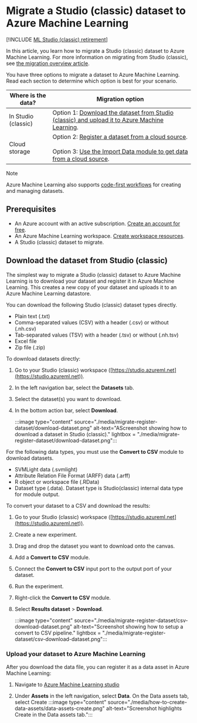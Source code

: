 
# Migrate a Studio (classic) dataset to Azure Machine Learning

[!INCLUDE [ML Studio (classic) retirement](../../includes/machine-learning-studio-classic-deprecation.md)]

In this article, you learn how to migrate a Studio (classic) dataset to Azure Machine Learning. For more information on migrating from Studio (classic), see [the migration overview article](migrate-overview.md).

You have three options to migrate a dataset to Azure Machine Learning. Read each section to determine which option is best for your scenario.


|Where is the data? | Migration option  |
|---------|---------|
|In Studio (classic)     |  Option 1: [Download the dataset from Studio (classic) and upload it to Azure Machine Learning](#download-the-dataset-from-studio-classic).      |
|Cloud storage     | Option 2: [Register a dataset from a cloud source](#import-data-from-cloud-sources). <br><br>  Option 3: [Use the Import Data module to get data from a cloud source](#import-data-from-cloud-sources).        |

> [!NOTE]
> Azure Machine Learning also supports [code-first workflows](./v1/how-to-create-register-datasets.md) for creating and managing datasets. 

## Prerequisites

- An Azure account with an active subscription. [Create an account for free](https://azure.microsoft.com/free/?WT.mc_id=A261C142F).
- An Azure Machine Learning workspace. [Create workspace resources](quickstart-create-resources.md).
- A Studio (classic) dataset to migrate.


## Download the dataset from Studio (classic)

The simplest way to migrate a  Studio (classic) dataset to Azure Machine Learning is to download your dataset and register it in Azure Machine Learning. This creates a new copy of your dataset and uploads it to an Azure Machine Learning datastore.

You can download the following Studio (classic) dataset types directly.

* Plain text (.txt)
* Comma-separated values (CSV) with a header (.csv) or without (.nh.csv)
* Tab-separated values (TSV) with a header (.tsv) or without (.nh.tsv)
* Excel file
* Zip file (.zip)

To download datasets directly:
1. Go to your Studio (classic) workspace ([https://studio.azureml.net](https://studio.azureml.net)).
1. In the left navigation bar, select the **Datasets** tab.
1. Select the dataset(s) you want to download.
1. In the bottom action bar, select **Download**.

    :::image type="content" source="./media/migrate-register-dataset/download-dataset.png" alt-text="AScreenshot showing how to download a dataset in Studio (classic)." lightbox = "./media/migrate-register-dataset/download-dataset.png":::

For the following data types, you must use the **Convert to CSV** module to download datasets.

* SVMLight data (.svmlight) 
* Attribute Relation File Format (ARFF) data (.arff) 
* R object or workspace file (.RData)
* Dataset type (.data). Dataset type is  Studio(classic) internal data type for module output.

To convert your dataset to a CSV and download the results:

1. Go to your Studio (classic) workspace ([https://studio.azureml.net](https://studio.azureml.net)).
1. Create a new experiment.
1. Drag and drop the dataset you want to download onto the canvas.
1. Add a **Convert to CSV** module.
1. Connect the **Convert to CSV** input port to the output port of your dataset.
1. Run the experiment.
1. Right-click the **Convert to CSV** module.
1. Select **Results dataset** > **Download**.

    :::image type="content" source="./media/migrate-register-dataset/csv-download-dataset.png" alt-text="Screenshot showing how to setup a convert to CSV pipeline." lightbox = "./media/migrate-register-dataset/csv-download-dataset.png":::

### Upload your dataset to Azure Machine Learning

After you download the data file, you can register it as a data asset in Azure Machine Learning:
1. Navigate to [Azure Machine Learning studio](https://ml.azure.com)

1. Under __Assets__ in the left navigation, select __Data__. On the Data assets tab, select Create
:::image type="content" source="./media/how-to-create-data-assets/data-assets-create.png" alt-text="Screenshot highlights Create in the Data assets tab.":::
